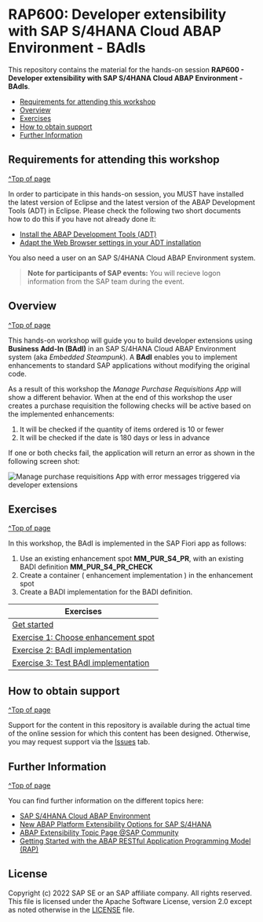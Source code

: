 
# RAP600: Developer extensibility with SAP S/4HANA Cloud ABAP Environment - BAdIs

<!-- 
## Description
-->

This repository contains the material for the hands-on session **RAP600 - Developer extensibility with SAP S/4HANA Cloud ABAP Environment - BAdIs**.

- [Requirements for attending this workshop](#requirements-for-attending-this-workshop)
- [Overview](#overview)
- [Exercises](#exercises)
- [How to obtain support](#how-to-obtain-support) 
- [Further Information](#further-information)


## Requirements for attending this workshop 
[^Top of page](#)

In order to participate in this hands-on session, you MUST have installed the latest version of Eclipse and the latest version of the ABAP Development Tools (ADT) in Eclipse.
Please check the following two short documents how to do this if you have not already done it:  
- [Install the ABAP Development Tools (ADT)](https://github.com/SAP-samples/abap-platform-rap-workshops/blob/main/requirements_rap_workshops.md#3-install-the-abap-development-tools-adt)  
- [Adapt the Web Browser settings in your ADT installation](https://github.com/SAP-samples/abap-platform-rap-workshops/blob/main/requirements_rap_workshops.md#4-adapt-the-web-browser-settings-in-your-adt-installation)  
 
You also need a user on an SAP S/4HANA Cloud ABAP Environment system.  
> **Note for participants of SAP events:** You will recieve logon information from the SAP team during the event. 

## Overview
[^Top of page](#)

This hands-on workshop will guide you to build developer extensions using **Business Add-In (BAdI)** in an SAP S/4HANA Cloud ABAP Environment system (aka _Embedded Steampunk_). A **BAdI** enables you to implement enhancements to standard SAP applications without modifying the original code.

As a result of this workshop the *Manage Purchase Requisitions App* will show a different behavior. When at the end of this workshop the user creates a purchase requisition the following checks will be active based on the implemented enhancements:  

1.	It will be checked if the quantity of items ordered is 10 or fewer
2. It will be checked if the date is 180 days or less in advance

If one or both checks fail, the application will return an error as shown in the following screen shot:

![Manage purchase requisitions App with error messages triggered via developer extensions](images/Introduction1.png)

## Exercises
[^Top of page](#)

In this workshop, the BAdI is implemented in the SAP Fiori app as follows:
1.	Use an existing enhancement spot **MM_PUR_S4_PR**, with an existing BADI definition **MM_PUR_S4_PR_CHECK**
2.	Create a container ( enhancement implementation ) in the enhancement spot
3.	Create a BADI implementation for the BADI definition.

| Exercises |  
| ------------- | 
| [Get started](ex0/README.md) | 
| [Exercise 1: Choose enhancement spot](ex1/README.md) | 
| [Exercise 2: BAdI implementation](ex2/README.md) | 
| [Exercise 3: Test BAdI implementation](ex3/README.md) | 
## How to obtain support
[^Top of page](#)

Support for the content in this repository is available during the actual time of the online session for which this content has been designed. Otherwise, you may request support via the [Issues](../../../../issues) tab.


## Further Information
[^Top of page](#)

You can find further information on the different topics here: 
- [SAP S/4HANA Cloud ABAP Environment](https://www.sap.com/about/events/teched-news-guide/composable-enterprise-solutions.html)
- [New ABAP Platform Extensibility Options for SAP S/4HANA](https://blogs.sap.com/2021/11/19/new-abap-platform-extensibility-options-in-2021/)
- [ABAP Extensibility Topic Page @SAP Community](https://community.sap.com/topics/abap-extensibility)
- [Getting Started with the ABAP RESTful Application Programming Model (RAP)](https://blogs.sap.com/2019/10/25/getting-started-with-the-abap-restful-programming-model/)


## License
Copyright (c) 2022 SAP SE or an SAP affiliate company. All rights reserved. This file is licensed under the Apache Software License, version 2.0 except as noted otherwise in the [LICENSE](LICENSES/Apache-2.0.txt) file.
